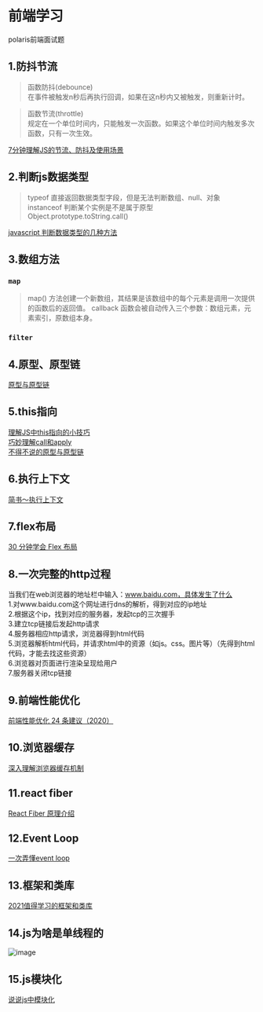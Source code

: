 # 前端学习
polaris前端面试题
## 1.防抖节流

>函数防抖(debounce)  
在事件被触发n秒后再执行回调，如果在这n秒内又被触发，则重新计时。

>函数节流(throttle)  
规定在一个单位时间内，只能触发一次函数。如果这个单位时间内触发多次函数，只有一次生效。

[7分钟理解JS的节流、防抖及使用场景](https://juejin.cn/post/6844903669389885453)

## 2.判断js数据类型
>typeof 直接返回数据类型字段，但是无法判断数组、null、对象  
>instanceof 判断某个实例是不是属于原型  
>Object.prototype.toString.call()  

[javascript 判断数据类型的几种方法](https://segmentfault.com/a/1190000018160547)

## 3.数组方法
### `map`  
> map() 方法创建一个新数组，其结果是该数组中的每个元素是调用一次提供的函数后的返回值。
callback 函数会被自动传入三个参数：数组元素，元素索引，原数组本身。

### `filter`

## 4.原型、原型链

[原型与原型链](https://juejin.cn/post/6844903749345886216)

## 5.this指向

[理解JS中this指向的小技巧](https://juejin.cn/post/6844903476066009096)  
[巧妙理解call和apply](https://github.com/TerryBeanX2/Dive-Into-JS/tree/master/call-apply)  
[不得不说的原型与原型链](https://github.com/TerryBeanX2/Dive-Into-JS/tree/master/proto)  


## 6.执行上下文

[简书～执行上下文](https://www.jianshu.com/p/a6d37c77e8db)  

## 7.flex布局

[30 分钟学会 Flex 布局](https://zhuanlan.zhihu.com/p/25303493)  

## 8.一次完整的http过程

当我们在web浏览器的地址栏中输入：www.baidu.com，具体发生了什么  
1.对www.baidu.com这个网址进行dns的解析，得到对应的ip地址  
2.根据这个ip，找到对应的服务器，发起tcp的三次握手  
3.建立tcp链接后发起http请求  
4.服务器相应http请求，浏览器得到html代码  
5.浏览器解析html代码，并请求html中的资源（如js。css。图片等）（先得到html代码，才能去找这些资源）  
6.浏览器对页面进行渲染呈现给用户  
7.服务器关闭tcp链接  

## 9.前端性能优化

[前端性能优化 24 条建议（2020）](https://segmentfault.com/a/1190000022205291)  

## 10.浏览器缓存

[深入理解浏览器缓存机制](https://www.jianshu.com/p/54cc04190252)  

## 11.react fiber

[React Fiber 原理介绍](https://segmentfault.com/a/1190000018250127)  

## 12.Event Loop
[一次弄懂event loop](https://zhuanlan.zhihu.com/p/55511602)

## 13.框架和类库
[2021值得学习的框架和类库](https://juejin.cn/post/6935670539088461855)

## 14.js为啥是单线程的
![image](https://user-images.githubusercontent.com/47661092/111959413-676c4180-8b29-11eb-8b98-b6daba1d2b36.png)

## 15.js模块化
[说说js中模块化](https://juejin.cn/post/6844904154154926093)

